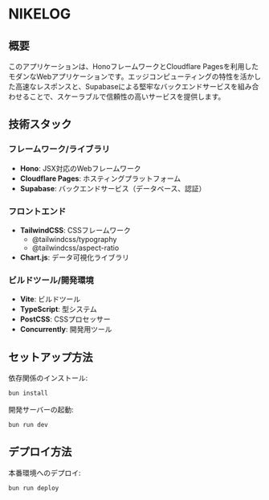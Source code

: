 # NIKELOG

## 概要
このアプリケーションは、HonoフレームワークとCloudflare Pagesを利用したモダンなWebアプリケーションです。エッジコンピューティングの特性を活かした高速なレスポンスと、Supabaseによる堅牢なバックエンドサービスを組み合わせることで、スケーラブルで信頼性の高いサービスを提供します。

## 技術スタック

### フレームワーク/ライブラリ
- **Hono**: JSX対応のWebフレームワーク
- **Cloudflare Pages**: ホスティングプラットフォーム
- **Supabase**: バックエンドサービス（データベース、認証）

### フロントエンド
- **TailwindCSS**: CSSフレームワーク
  - @tailwindcss/typography
  - @tailwindcss/aspect-ratio
- **Chart.js**: データ可視化ライブラリ

### ビルドツール/開発環境
- **Vite**: ビルドツール
- **TypeScript**: 型システム
- **PostCSS**: CSSプロセッサー
- **Concurrently**: 開発用ツール

## セットアップ方法

依存関係のインストール:
```txt
bun install
```

開発サーバーの起動:
```txt
bun run dev
```

## デプロイ方法

本番環境へのデプロイ:
```txt
bun run deploy
```
